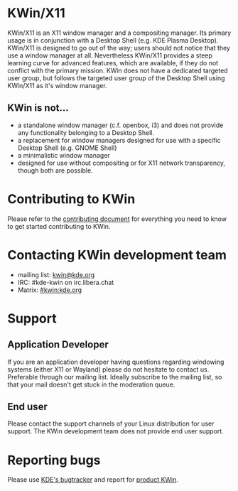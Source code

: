 # KWin/X11

KWin/X11 is an X11 window manager and a compositing manager. Its primary usage is in conjunction with a Desktop Shell (e.g. KDE Plasma Desktop). KWin/X11 is designed to go out of the way; users should not notice that they use a window manager at all. Nevertheless KWin/X11 provides a steep learning curve for advanced features, which are available, if they do not conflict with the primary mission. KWin does not have a dedicated targeted user group, but follows the targeted user group of the Desktop Shell using KWin/X11 as it's window manager.

## KWin is not...

 * a standalone window manager (c.f. openbox, i3) and does not provide any functionality belonging to a Desktop Shell.
 * a replacement for window managers designed for use with a specific Desktop Shell (e.g. GNOME Shell)
 * a minimalistic window manager
 * designed for use without compositing or for X11 network transparency, though both are possible.

# Contributing to KWin

Please refer to the [contributing document](CONTRIBUTING.md) for everything you need to know to get started contributing to KWin.

# Contacting KWin development team

 * mailing list: [kwin@kde.org](https://mail.kde.org/mailman/listinfo/kwin)
 * IRC: #kde-kwin on irc.libera.chat
 * Matrix: [#kwin:kde.org](https://go.kde.org/matrix/#/#kwin:kde.org)

# Support
## Application Developer
If you are an application developer having questions regarding windowing systems (either X11 or Wayland) please do not hesitate to contact us. Preferable through our mailing list. Ideally subscribe to the mailing list, so that your mail doesn't get stuck in the moderation queue.

## End user
Please contact the support channels of your Linux distribution for user support. The KWin development team does not provide end user support.

# Reporting bugs

Please use [KDE's bugtracker](https://bugs.kde.org) and report for [product KWin](https://bugs.kde.org/enter_bug.cgi?product=kwin).

